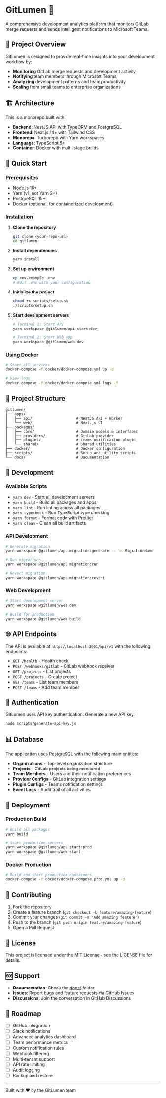 # GitLumen 🚀

A comprehensive development analytics platform that monitors GitLab merge requests and sends intelligent notifications to Microsoft Teams.

## 🎯 Project Overview

GitLumen is designed to provide real-time insights into your development workflow by:
- **Monitoring** GitLab merge requests and development activity
- **Notifying** team members through Microsoft Teams
- **Analyzing** development patterns and team productivity
- **Scaling** from small teams to enterprise organizations

## 🏗️ Architecture

This is a monorepo built with:
- **Backend**: NestJS API with TypeORM and PostgreSQL
- **Frontend**: Next.js 14+ with Tailwind CSS
- **Monorepo**: Turborepo with Yarn workspaces
- **Language**: TypeScript 5+
- **Container**: Docker with multi-stage builds

## 🚀 Quick Start

### Prerequisites

- Node.js 18+ 
- Yarn (v1, not Yarn 2+)
- PostgreSQL 15+
- Docker (optional, for containerized development)

### Installation

1. **Clone the repository**
   ```bash
   git clone <your-repo-url>
   cd gitlumen
   ```

2. **Install dependencies**
   ```bash
   yarn install
   ```

3. **Set up environment**
   ```bash
   cp env.example .env
   # Edit .env with your configuration
   ```

4. **Initialize the project**
   ```bash
   chmod +x scripts/setup.sh
   ./scripts/setup.sh
   ```

5. **Start development servers**
   ```bash
   # Terminal 1: Start API
   yarn workspace @gitlumen/api start:dev
   
   # Terminal 2: Start Web app
   yarn workspace @gitlumen/web dev
   ```

### Using Docker

```bash
# Start all services
docker-compose -f docker/docker-compose.yml up -d

# View logs
docker-compose -f docker/docker-compose.yml logs -f
```

## 📁 Project Structure

```
gitlumen/
├── apps/
│   ├── api/                    # NestJS API + Worker
│   └── web/                    # Next.js UI
├── packages/
│   ├── core/                   # Domain models & interfaces
│   ├── providers/              # GitLab provider
│   ├── plugins/                # Teams notification plugin
│   └── shared/                 # Shared utilities
├── docker/                     # Docker configuration
├── scripts/                    # Setup and utility scripts
└── docs/                       # Documentation
```

## 🔧 Development

### Available Scripts

- `yarn dev` - Start all development servers
- `yarn build` - Build all packages and apps
- `yarn lint` - Run linting across all packages
- `yarn typecheck` - Run TypeScript type checking
- `yarn format` - Format code with Prettier
- `yarn clean` - Clean all build artifacts

### API Development

```bash
# Generate migration
yarn workspace @gitlumen/api migration:generate -- -n MigrationName

# Run migrations
yarn workspace @gitlumen/api migration:run

# Revert migration
yarn workspace @gitlumen/api migration:revert
```

### Web Development

```bash
# Start development server
yarn workspace @gitlumen/web dev

# Build for production
yarn workspace @gitlumen/web build
```

## 🌐 API Endpoints

The API is available at `http://localhost:3001/api/v1` with the following endpoints:

- `GET /health` - Health check
- `POST /webhooks/gitlab` - GitLab webhook receiver
- `GET /projects` - List projects
- `POST /projects` - Create project
- `GET /teams` - List team members
- `POST /teams` - Add team member

## 🔐 Authentication

GitLumen uses API key authentication. Generate a new API key:

```bash
node scripts/generate-api-key.js
```

## 📊 Database

The application uses PostgreSQL with the following main entities:

- **Organizations** - Top-level organization structure
- **Projects** - GitLab projects being monitored
- **Team Members** - Users and their notification preferences
- **Provider Configs** - GitLab integration settings
- **Plugin Configs** - Teams notification settings
- **Event Logs** - Audit trail of all activities

## 🚢 Deployment

### Production Build

```bash
# Build all packages
yarn build

# Start production servers
yarn workspace @gitlumen/api start:prod
yarn workspace @gitlumen/web start
```

### Docker Production

```bash
# Build and start production containers
docker-compose -f docker/docker-compose.prod.yml up -d
```

## 🤝 Contributing

1. Fork the repository
2. Create a feature branch (`git checkout -b feature/amazing-feature`)
3. Commit your changes (`git commit -m 'Add amazing feature'`)
4. Push to the branch (`git push origin feature/amazing-feature`)
5. Open a Pull Request

## 📝 License

This project is licensed under the MIT License - see the [LICENSE](LICENSE) file for details.

## 🆘 Support

- **Documentation**: Check the [docs/](docs/) folder
- **Issues**: Report bugs and feature requests via GitHub Issues
- **Discussions**: Join the conversation in GitHub Discussions

## 🔮 Roadmap

- [ ] GitHub integration
- [ ] Slack notifications
- [ ] Advanced analytics dashboard
- [ ] Team performance metrics
- [ ] Custom notification rules
- [ ] Webhook filtering
- [ ] Multi-tenant support
- [ ] API rate limiting
- [ ] Audit logging
- [ ] Backup and restore

---

Built with ❤️ by the GitLumen team 